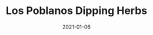 ---
title: Los Poblanos Dipping Herbs
date: 2021-01-06
id: los-poblanos-dipping-herbs
price: 12.00
quantity: 1
image: ./images/image-1.jpg
description: A delicious blend of New Mexican red chile flakes, thyme, rosemary, basil, oregano, parsley and garlic.  Mix with olive oil and serve with delicious crusty bread.  Add it to your favorite past dish
tags: [featured, home]
---